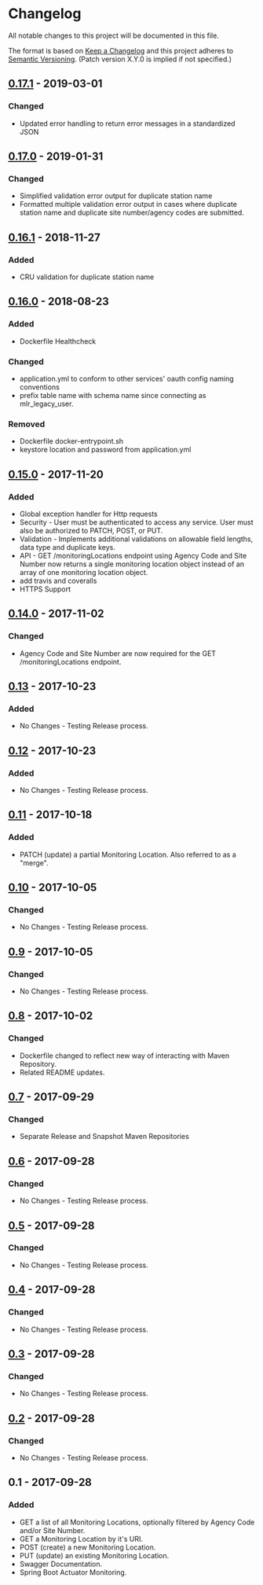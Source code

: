 # Changelog
All notable changes to this project will be documented in this file.

The format is based on [Keep a Changelog](http://keepachangelog.com/en/1.0.0/)
and this project adheres to [Semantic Versioning](http://semver.org/spec/v2.0.0.html). (Patch version X.Y.0 is implied if not specified.)

## [0.17.1] - 2019-03-01
### Changed
- Updated error handling to return error messages in a standardized JSON

## [0.17.0] - 2019-01-31
### Changed
- Simplified validation error output for duplicate station name
- Formatted multiple validation error output in cases where duplicate station name and duplicate site number/agency codes are submitted.

## [0.16.1] - 2018-11-27
### Added
- CRU validation for duplicate station name

## [0.16.0] - 2018-08-23
### Added
- Dockerfile Healthcheck

### Changed
- application.yml to conform to other services' oauth config naming conventions
- prefix table name with schema name since connecting as mlr_legacy_user.

### Removed
- Dockerfile docker-entrypoint.sh
- keystore location and password from application.yml

## [0.15.0] - 2017-11-20
### Added
- Global exception handler for Http requests
- Security - User must be authenticated to access any service. User must also be authorized to PATCH, POST, or PUT.
- Validation - Implements additional validations on allowable field lengths, data type and duplicate keys.
- API - GET /monitoringLocations endpoint using Agency Code and Site Number now returns a single monitoring location object instead of an array of one monitoring location object.
- add travis and coveralls
- HTTPS Support

## [0.14.0] - 2017-11-02
### Changed
- Agency Code and Site Number are now required for the GET /monitoringLocations endpoint.

## [0.13] - 2017-10-23
### Added
- No Changes - Testing Release process.

## [0.12] - 2017-10-23
### Added
- No Changes - Testing Release process.

## [0.11] - 2017-10-18
### Added
- PATCH (update) a partial Monitoring Location. Also referred to as a "merge".

## [0.10] - 2017-10-05
### Changed
- No Changes - Testing Release process.

## [0.9] - 2017-10-05
### Changed
- No Changes - Testing Release process.

## [0.8] - 2017-10-02
### Changed
- Dockerfile changed to reflect new way of interacting with Maven Repository.
- Related README updates.

## [0.7] - 2017-09-29
### Changed
- Separate Release and Snapshot Maven Repositories

## [0.6] - 2017-09-28
### Changed
- No Changes - Testing Release process.

## [0.5] - 2017-09-28
### Changed
- No Changes - Testing Release process.

## [0.4] - 2017-09-28
### Changed
- No Changes - Testing Release process.

## [0.3] - 2017-09-28
### Changed
- No Changes - Testing Release process.

## [0.2] - 2017-09-28
### Changed
- No Changes - Testing Release process.

## 0.1 - 2017-09-28
### Added
- GET a list of all Monitoring Locations, optionally filtered by Agency Code and/or Site Number.
- GET a Monitoring Location by it's URI.
- POST (create) a new Monitoring Location.
- PUT (update) an existing Monitoring Location.
- Swagger Documentation.
- Spring Boot Actuator Monitoring.

[Unreleased]: https://github.com/USGS-CIDA/MLR-Legacy-Service/compare/mlrLegacy-0.17.1...master
[0.17.1]: https://github.com/USGS-CIDA/MLR-Legacy-Service/compare/mlrLegacy-0.17...mlrLegacy-0.17.1
[0.17.0]: https://github.com/USGS-CIDA/MLR-Legacy-Service/compare/mlrLegacy-0.16.1...mlrLegacy-0.17.0
[0.16.1]: https://github.com/USGS-CIDA/MLR-Legacy-Service/compare/mlrLegacy-0.16...mlrLegacy-0.16.1
[0.16.0]: https://github.com/USGS-CIDA/MLR-Legacy-Service/compare/mlrLegacy-0.15...mlrLegacy-0.16.0
[0.15.0]: https://github.com/USGS-CIDA/MLR-Legacy-Service/compare/mlrLegacy-0.14...mlrLegacy-0.15.0
[0.14.0]: https://github.com/USGS-CIDA/MLR-Legacy-Service/compare/mlrLegacy-0.13...mlrLegacy-0.14.0
[0.13]: https://github.com/USGS-CIDA/MLR-Legacy-Service/compare/mlrLegacy-0.12...mlrLegacy-0.13
[0.12]: https://github.com/USGS-CIDA/MLR-Legacy-Service/compare/mlrLegacy-0.11...mlrLegacy-0.12
[0.11]: https://github.com/USGS-CIDA/MLR-Legacy-Service/compare/mlrLegacy-0.10...mlrLegacy-0.11
[0.10]: https://github.com/USGS-CIDA/MLR-Legacy-Service/compare/mlrLegacy-0.9...mlrLegacy-0.10
[0.9]: https://github.com/USGS-CIDA/MLR-Legacy-Service/compare/mlrLegacy-0.8...mlrLegacy-0.9
[0.8]: https://github.com/USGS-CIDA/MLR-Legacy-Service/compare/mlrLegacy-0.7...mlrLegacy-0.8
[0.7]: https://github.com/USGS-CIDA/MLR-Legacy-Service/compare/mlrLegacy-0.6...mlrLegacy-0.7
[0.6]: https://github.com/USGS-CIDA/MLR-Legacy-Service/compare/mlrLegacy-0.5...mlrLegacy-0.6
[0.5]: https://github.com/USGS-CIDA/MLR-Legacy-Service/compare/mlrLegacy-0.4...mlrLegacy-0.5
[0.4]: https://github.com/USGS-CIDA/MLR-Legacy-Service/compare/mlrLegacy-0.3...mlrLegacy-0.4
[0.3]: https://github.com/USGS-CIDA/MLR-Legacy-Service/compare/mlrLegacy-0.2...mlrLegacy-0.3
[0.2]: https://github.com/USGS-CIDA/MLR-Legacy-Service/compare/mlrLegacy-0.1...mlrLegacy-0.2
